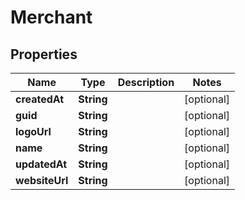 
# Merchant

## Properties
Name | Type | Description | Notes
------------ | ------------- | ------------- | -------------
**createdAt** | **String** |  |  [optional]
**guid** | **String** |  |  [optional]
**logoUrl** | **String** |  |  [optional]
**name** | **String** |  |  [optional]
**updatedAt** | **String** |  |  [optional]
**websiteUrl** | **String** |  |  [optional]




